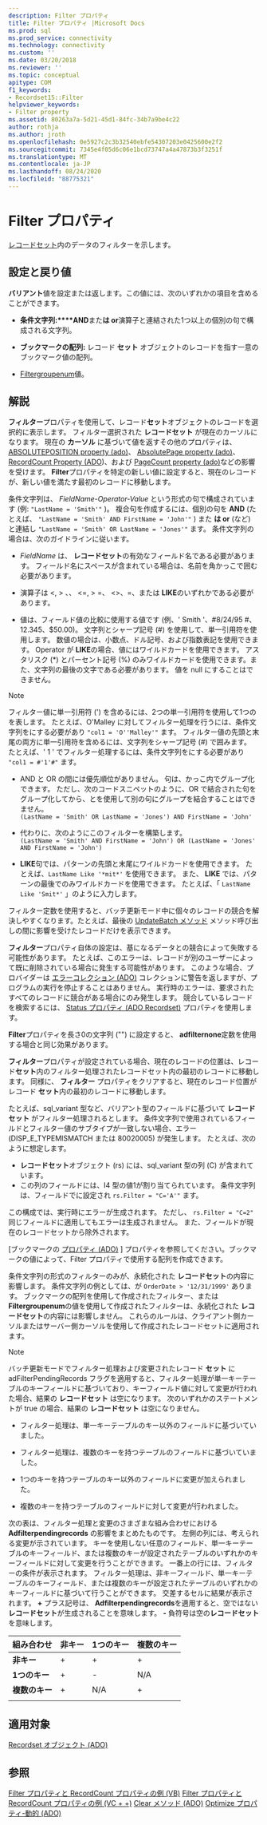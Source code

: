 ```yaml
---
description: Filter プロパティ
title: Filter プロパティ |Microsoft Docs
ms.prod: sql
ms.prod_service: connectivity
ms.technology: connectivity
ms.custom: ''
ms.date: 03/20/2018
ms.reviewer: ''
ms.topic: conceptual
apitype: COM
f1_keywords:
- Recordset15::Filter
helpviewer_keywords:
- Filter property
ms.assetid: 80263a7a-5d21-45d1-84fc-34b7a9be4c22
author: rothja
ms.author: jroth
ms.openlocfilehash: 0e5927c2c3b32540ebfe54307203e0425600e2f2
ms.sourcegitcommit: 7345e4f05d6c06e1bcd73747a4a47873b3f3251f
ms.translationtype: MT
ms.contentlocale: ja-JP
ms.lasthandoff: 08/24/2020
ms.locfileid: "88775321"
---
```

# <a name="filter-property"></a>Filter プロパティ
[レコードセット](./recordset-object-ado.md)内のデータのフィルターを示します。  
  
## <a name="settings-and-return-values"></a>設定と戻り値

**バリアント**値を設定または返します。この値には、次のいずれかの項目を含めることができます。  
  
-   **条件文字列:****AND**また**は or**演算子と連結された1つ以上の個別の句で構成される文字列。  
  
-   **ブックマークの配列:** レコード **セット** オブジェクトのレコードを指す一意のブックマーク値の配列。  
  
-   [Filtergroupenum](./filtergroupenum.md)値。  
  
## <a name="remarks"></a>解説

**フィルター**プロパティを使用して、レコード**セット**オブジェクトのレコードを選択的に表示します。 フィルター選択された **レコードセット** が現在のカーソルになります。 現在の **カーソル** に基づいて値を返すその他のプロパティは、 [ABSOLUTEPOSITION property (ado)](./absoluteposition-property-ado.md)、 [AbsolutePage property (ado)](./absolutepage-property-ado.md)、 [RecordCount Property (ADO](./recordcount-property-ado.md))、および [PageCount property (ado)](./pagecount-property-ado.md)などの影響を受けます。 **Filter**プロパティを特定の新しい値に設定すると、現在のレコードが、新しい値を満たす最初のレコードに移動します。
  
条件文字列は、 *FieldName-Operator-Value* という形式の句で構成されています (例: `"LastName = 'Smith'"` )。 複合句を作成するには、個別の句を **AND** (たとえば、 `"LastName = 'Smith' AND FirstName = 'John'"` ) また **は or** (など) と連結し `"LastName = 'Smith' OR LastName = 'Jones'"` ます。 条件文字列の場合は、次のガイドラインに従います。

-   *FieldName* は、 **レコードセット**の有効なフィールド名である必要があります。 フィールド名にスペースが含まれている場合は、名前を角かっこで囲む必要があります。  
  
-   演算子は \<, > 、、 \<=, > =、 <>、=、または **LIKE**のいずれかである必要があります。  
  
-   値は、フィールド値の比較に使用する値です (例、' Smith '、#8/24/95 #、12.345、$50.00)。 文字列とシャープ記号 (#) を使用して、単一引用符を使用します。 数値の場合は、小数点、ドル記号、および指数表記を使用できます。 Operator が **LIKE**の場合、値にはワイルドカードを使用できます。 アスタリスク (*) とパーセント記号 (%) のみワイルドカードを使用できます。また、文字列の最後の文字である必要があります。 値を null にすることはできません。  
  
> [!NOTE]
>  フィルター値に単一引用符 (') を含めるには、2つの単一引用符を使用して1つのを表します。 たとえば、O'Malley に対してフィルター処理を行うには、条件文字列をにする必要があり `"col1 = 'O''Malley'"` ます。 フィルター値の先頭と末尾の両方に単一引用符を含めるには、文字列をシャープ記号 (#) で囲みます。 たとえば、' 1 ' でフィルター処理するには、条件文字列をにする必要があり `"col1 = #'1'#"` ます。  
  
-   AND と OR の間には優先順位がありません。 句は、かっこ内でグループ化できます。 ただし、次のコードスニペットのように、OR で結合された句をグループ化してから、とを使用して別の句にグループを結合することはできません。  
 `(LastName = 'Smith' OR LastName = 'Jones') AND FirstName = 'John'`  
  
-   代わりに、次のようにこのフィルターを構築します。  
 `(LastName = 'Smith' AND FirstName = 'John') OR (LastName = 'Jones' AND FirstName = 'John')`  
  
-   **LIKE**句では、パターンの先頭と末尾にワイルドカードを使用できます。 たとえば、`LastName Like '*mit*'` を使用できます。 また、 **LIKE** では、パターンの最後でのみワイルドカードを使用できます。 たとえば、「 `LastName Like 'Smit*'` 」のように入力します。  
  
 フィルター定数を使用すると、バッチ更新モード中に個々のレコードの競合を解決しやすくなります。たとえば、最後の [UpdateBatch メソッド](./updatebatch-method.md) メソッド呼び出しの間に影響を受けたレコードだけを表示できます。  
  
**フィルター**プロパティ自体の設定は、基になるデータとの競合によって失敗する可能性があります。 たとえば、このエラーは、レコードが別のユーザーによって既に削除されている場合に発生する可能性があります。 このような場合、プロバイダーは [エラーコレクション (ADO)](./errors-collection-ado.md) コレクションに警告を返しますが、プログラムの実行を停止することはありません。 実行時のエラーは、要求されたすべてのレコードに競合がある場合にのみ発生します。 競合しているレコードを検索するには、 [Status プロパティ (ADO Recordset)](./status-property-ado-recordset.md) プロパティを使用します。  
  
**Filter**プロパティを長さ0の文字列 ("") に設定すると、 **adfilternone**定数を使用する場合と同じ効果があります。
  
**フィルター**プロパティが設定されている場合、現在のレコードの位置は、レコード**セット**内のフィルター処理されたレコードセット内の最初のレコードに移動します。 同様に、 **フィルター** プロパティをクリアすると、現在のレコード位置がレコード **セット**内の最初のレコードに移動します。

たとえば、sql_variant 型など、バリアント型のフィールドに基づいて **レコードセット** がフィルター処理されるとします。 条件文字列で使用されているフィールドとフィルター値のサブタイプが一致しない場合、エラー (DISP_E_TYPEMISMATCH または 80020005) が発生します。 たとえば、次のように想定します。

- **レコードセット**オブジェクト (rs) には、sql_variant 型の列 (C) が含まれています。
- この列のフィールドには、I4 型の値1が割り当てられています。 条件文字列は、フィールドでに設定され `rs.Filter = "C='A'"` ます。

この構成では、実行時にエラーが生成されます。 ただし、 `rs.Filter = "C=2"` 同じフィールドに適用してもエラーは生成されません。 また、フィールドが現在のレコードセットから除外されます。

[ブックマークの [プロパティ (ADO)](./bookmark-property-ado.md) ] プロパティを参照してください。ブックマークの値によって、Filter プロパティで使用する配列を作成できます。

条件文字列の形式のフィルターのみが、永続化された **レコードセット**の内容に影響します。 条件文字列の例としては、が `OrderDate > '12/31/1999'` あります。 ブックマークの配列を使用して作成されたフィルター、または **Filtergroupenum**の値を使用して作成されたフィルターは、永続化された **レコードセット**の内容には影響しません。 これらのルールは、クライアント側カーソルまたはサーバー側カーソルを使用して作成されたレコードセットに適用されます。
  
> [!NOTE]
>  バッチ更新モードでフィルター処理および変更されたレコード **セット** に adFilterPendingRecords フラグを適用すると、フィルター処理が単一キーテーブルのキーフィールドに基づいており、キーフィールド値に対して変更が行われた場合、結果の **レコードセット** は空になります。 次のいずれかのステートメントが true の場合、結果の **レコードセット** は空になりません。  
  
-   フィルター処理は、単一キーテーブルのキー以外のフィールドに基づいていました。  
  
-   フィルター処理は、複数のキーを持つテーブルのフィールドに基づいていました。  
  
-   1つのキーを持つテーブルのキー以外のフィールドに変更が加えられました。  
  
-   複数のキーを持つテーブルのフィールドに対して変更が行われました。  
  
次の表は、フィルター処理と変更のさまざまな組み合わせにおける **Adfilterpendingrecords** の影響をまとめたものです。 左側の列には、考えられる変更が示されています。 キーを使用しない任意のフィールド、単一キーテーブルのキーフィールド、または複数のキーが設定されたテーブルのいずれかのキーフィールドに対して変更を行うことができます。 一番上の行には、フィルターの条件が表示されます。 フィルター処理は、非キーフィールド、単一キーテーブルのキーフィールド、または複数のキーが設定されたテーブルのいずれかのキーフィールドに基づいて行うことができます。 交差するセルに結果が表示されます。 **+** プラス記号は、 **Adfilterpendingrecords**を適用すると、空ではない**レコードセット**が生成されることを意味します。 **-** 負符号は空の**レコードセット**を意味します。  
  
|組み合わせ|非キー|1つのキー|複数のキー|
|-|--------------|----------------|-------------------|
|**非キー**|+|+|+|
|**1つのキー**|+|-|N/A|
|**複数のキー**|+|N/A|+|
|||||
  
## <a name="applies-to"></a>適用対象

[Recordset オブジェクト (ADO)](./recordset-object-ado.md)  
  
## <a name="see-also"></a>参照

[Filter プロパティと RecordCount プロパティの例 (VB)](./filter-and-recordcount-properties-example-vb.md) 
[Filter プロパティと RecordCount プロパティの例 (VC + +)](./filter-and-recordcount-properties-example-vc.md) 
[Clear メソッド (ADO)](./clear-method-ado.md) 
[Optimize プロパティ-動的 (ADO)](./optimize-property-dynamic-ado.md)